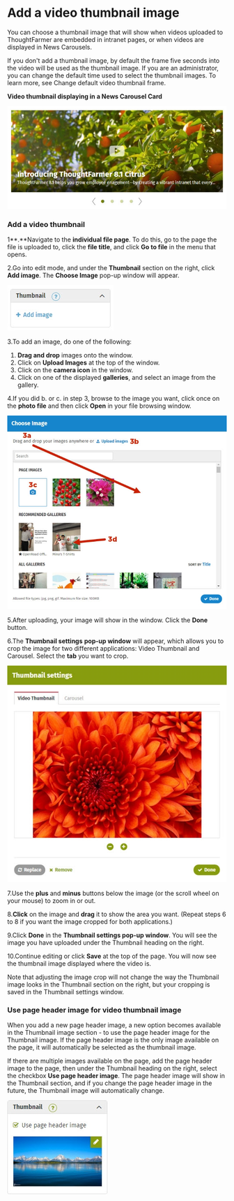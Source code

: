 # Add a video thumbnail image

You can choose a thumbnail image that will show when videos uploaded to ThoughtFarmer are embedded in intranet pages, or when videos are displayed in News Carousels.  
  
If you don't add a thumbnail image, by default the frame five seconds into the video will be used as the thumbnail image. If you are an administrator, you can change the default time used to select the thumbnail images. To learn more, see Change default video thumbnail frame.  
  
**Video thumbnail displaying in a News Carousel Card**

![](../../../.gitbook/assets/1%20%2863%29.jpg)



### Add a video thumbnail

1**.**Navigate to the **individual file page**. To do this, go to the page the file is uploaded to, click the **file title**, and click **Go to file** in the menu that opens.

2.Go into edit mode, and under the **Thumbnail** section on the right, click **Add image**. The **Choose Image** pop-up window will appear.

![](../../../.gitbook/assets/2%20%2838%29.jpg)



3.To add an image, do one of the following:

1. **Drag and drop** images onto the window.
2. Click on **Upload Images** at the top of the window.
3. Click on the **camera icon** in the window.
4. Click on one of the displayed **galleries**, and select an image from the gallery.

4.If you did b. or c. in step 3, browse to the image you want, click once on the **photo file** and then click **Open** in your file browsing window.  


![](../../../.gitbook/assets/3%20%2813%29.jpg)



5.After uploading, your image will show in the window. Click the **Done** button.

6.The **Thumbnail settings** **pop-up window** will appear, which allows you to crop the image for two different applications: Video Thumbnail and Carousel. Select the **tab** you want to crop.

![](../../../.gitbook/assets/4%20%288%29.jpg)



7.Use the **plus** and **minus** buttons below the image \(or the scroll wheel on your mouse\) to zoom in or out.

8.**Click** on the image and **drag** it to show the area you want. \(Repeat steps 6 to 8 if you want the image cropped for both applications.\)

9.Click **Done** in the **Thumbnail settings pop-up window**. You will see the image you have uploaded under the Thumbnail heading on the right.

10.Continue editing or click **Save** at the top of the page. You will now see the thumbnail image displayed where the video is.

Note that adjusting the image crop will not change the way the Thumbnail image looks in the Thumbnail section on the right, but your cropping is saved in the Thumbnail settings window.  
 

### Use page header image for video thumbnail image

When you add a new page header image, a new option becomes available in the Thumbnail image section - to use the page header image for the Thumbnail image. If the page header image is the only image available on the page, it will automatically be selected as the thumbnail image.  
  
If there are multiple images available on the page, add the page header image to the page, then under the Thumbnail heading on the right, select the checkbox **Use page header image**. The page header image will show in the Thumbnail section, and if you change the page header image in the future, the Thumbnail image will automatically change.

![](../../../.gitbook/assets/5%20%2813%29.jpg)

